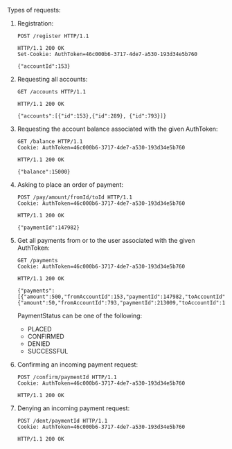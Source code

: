 Types of requests:

1. Registration:

    ```http request
    POST /register HTTP/1.1
    ```

    ```http request
    HTTP/1.1 200 OK
    Set-Cookie: AuthToken=46c000b6-3717-4de7-a530-193d34e5b760

    {"accountId":153}
    ```

2.  Requesting all accounts:

    ```http request
    GET /accounts HTTP/1.1
    ```

    ```http request
    HTTP/1.1 200 OK

    {"accounts":[{"id":153},{"id":289}, {"id":793}]}
    ```

3.  Requesting the account balance associated with the given AuthToken:

    ```http request
    GET /balance HTTP/1.1
    Cookie: AuthToken=46c000b6-3717-4de7-a530-193d34e5b760
    ```

    ```http request
    HTTP/1.1 200 OK

    {"balance":15000}
    ```

4. Asking to place an order of payment:

    ```http request
    POST /pay/amount/fromId/toId HTTP/1.1
    Cookie: AuthToken=46c000b6-3717-4de7-a530-193d34e5b760
    ```

    ```http request
    HTTP/1.1 200 OK

    {"paymentId":147982}

5. Get all payments from or to the user associated with the given AuthToken:

    ```http request
    GET /payments
    Cookie: AuthToken=46c000b6-3717-4de7-a530-193d34e5b760
    ```

    ```http request
    HTTP/1.1 200 OK

    {"payments":[{"amount":500,"fromAccountId":153,"paymentId":147982,"toAccountId":289,"status":"PLACED"},{"amount":50,"fromAccountId":793,"paymentId":213009,"toAccountId":153,"status":"SUCCESSFUL"}]}
    ```

    PaymentStatus can be one of the following:
    *   PLACED
    *   CONFIRMED
    *   DENIED
    *   SUCCESSFUL

6. Confirming an incoming payment request:

    ```http request
    POST /confirm/paymentId HTTP/1.1
    Cookie: AuthToken=46c000b6-3717-4de7-a530-193d34e5b760
    ```

    ```http request
    HTTP/1.1 200 OK
    
    ```

7. Denying an incoming payment request:
    
    ```http request
    POST /dent/paymentId HTTP/1.1
    Cookie: AuthToken=46c000b6-3717-4de7-a530-193d34e5b760
    ```

    ```http request
    HTTP/1.1 200 OK
    
    ```    

